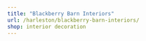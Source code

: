 ```yaml
---
title: "Blackberry Barn Interiors"
url: /harleston/blackberry-barn-interiors/
shop: interior decoration
---
```

